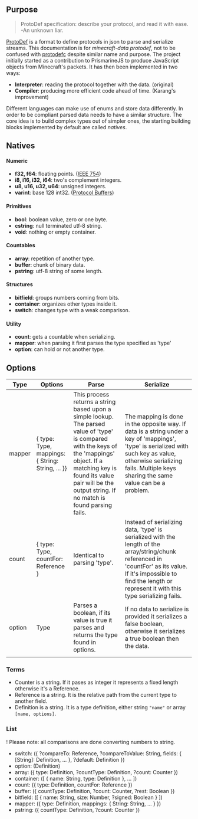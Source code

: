 ## Purpose
> ProtoDef specification: describe your protocol, and read it with ease. -An unknown liar.

[ProtoDef](https://github.com/ProtoDef-io/ProtoDef) is a format to define protocols in json to parse and serialize streams. This documentation is for *minecraft-data protodef*, not to be confused with [protodefc](https://github.com/ProtoDef-io/protodefc) despite similar name and purpose. The project initially started as a contribution to PrismarineJS to produce JavaScript objects from Minecraft's packets. It has then been implemented in two ways:

* **Interpreter**: reading the protocol together with the data. (original)
* **Compiler**: producing more efficient code ahead of time. (Karang's improvement)

Different languages can make use of enums and store data differently. In order to be compliant parsed data needs to have a similar structure. The core idea is to build complex types out of simpler ones, the starting building blocks implemented by default are called *natives*.

## Natives

#### Numeric
* **f32, f64**: floating points. ([IEEE 754](https://en.wikipedia.org/wiki/IEEE_754))
* **i8, i16, i32, i64**: two's complement integers.
* **u8, u16, u32, u64**: unsigned integers.
* **varint**: base 128 int32. ([Protocol Buffers](https://developers.google.com/protocol-buffers/docs/encoding#varints))
#### Primitives
* **bool**: boolean value, zero or one byte.
* **cstring**: null terminated utf-8 string.
* **void**: nothing or empty container.
#### Countables
* **array**: repetition of another type.
* **buffer**: chunk of binary data.
* **pstring**: utf-8 string of some length.
#### Structures
* **bitfield**: groups numbers coming from bits.
* **container**: organizes other types inside it.
* **switch**: changes type with a weak comparison.
#### Utility
* **count**: gets a countable when serializing.
* **mapper**: when parsing it first parses the type specified as 'type'
* **option**: can hold or not another type.

## Options
| Type   | Options                                          | Parse                                                                                                                                                                                                                                             | Serialize                                                                                                                                                                                                                  |
|--------|--------------------------------------------------|---------------------------------------------------------------------------------------------------------------------------------------------------------------------------------------------------------------------------------------------------|----------------------------------------------------------------------------------------------------------------------------------------------------------------------------------------------------------------------------|
| mapper | { type: Type, mappings: { String: String, ... }} | This process returns a string based upon a simple lookup. The parsed value of 'type' is compared with the keys of the 'mappings' object. If a matching key is found its value pair will be the output string. If no match is found parsing fails. | The mapping is done in the opposite way. If data is a string under a key of 'mappings', 'type' is serialized with such key as value, otherwise serializing fails. Multiple keys sharing the same value can be a problem.   |
| count  | { type: Type, countFor: Reference }              | Identical to parsing 'type'.                                                                                                                                                                                                                      | Instead of serializing data, 'type' is serialized with the length of the array/string/chunk referenced in 'countFor' as its value. If it's impossible to find the length or represent it with this type serializing fails. |
| option | Type                                             | Parses a boolean, if its value is true it parses and returns the type found in options.                                                                                                                                                           | If no data to serialize is provided it serializes a false boolean, otherwise it serializes a true boolean then the data.                                                                                                   |
|        |                                                  |                                                                                                                                                                                                                                                   |                                                                                                                                                                                                                            |





### Terms
* Counter is a string. If it pases as integer it represents a fixed length otherwise it's a Reference.
* Reference is a string. It is the relative path from the current type to another field.
* Definition is a string. It is a type definition, either string `"name"` or array `[name, options]`.

### List
! Please note: all comparisons are done converting numbers to string.

* switch: ({ ?compareTo: Reference, ?compareToValue: String, fields: { [String]: Definition, ... }, ?default: Definition })
* option: (Definition)
* array: ({ type: Definition, ?countType: Definition, ?count: Counter })
* container: ([ { name: String, type: Definition }, ... ])
* count: ({ type: Definition, countFor: Reference })
* buffer: ({ countType: Definition, ?count: Counter, ?rest: Boolean })
* bitfield: ([ { name: String, size: Number, ?signed: Boolean } ])
* mapper: ({ type: Definition, mappings: { String: String, ... } })
* pstring: ({ countType: Definition, ?count: Counter })

